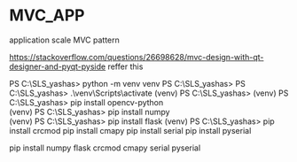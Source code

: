 # MVC_APP
 application scale MVC pattern

https://stackoverflow.com/questions/26698628/mvc-design-with-qt-designer-and-pyqt-pyside
 reffer this 

PS C:\SLS_yashas> python -m venv venv
PS C:\SLS_yashas>
PS C:\SLS_yashas> .\venv\Scripts\activate
(venv) PS C:\SLS_yashas>
(venv) PS C:\SLS_yashas> pip install opencv-python     
(venv) PS C:\SLS_yashas> pip install numpy  
(venv) PS C:\SLS_yashas> pip install flask
(venv) PS C:\SLS_yashas> pip install crcmod
                        pip install cmapy 
                        pip install serial
                        pip install pyserial

pip install numpy flask crcmod cmapy serial pyserial